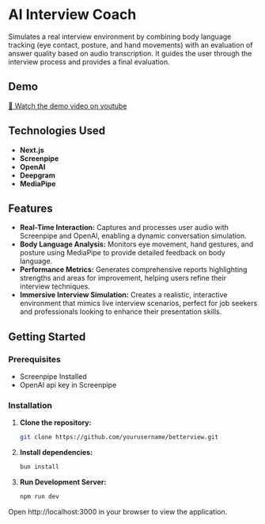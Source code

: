 # AI Interview Coach

Simulates a real interview environment by combining body language tracking (eye contact, posture, and hand movements) with an evaluation of answer quality based on audio transcription. It guides the user through the interview process and provides a final evaluation.

## Demo

[🎥 Watch the demo video on youtube](https://youtube.com/shorts/ZfdGhHpvba8)

## Technologies Used

- **Next.js** 
- **Screenpipe** 
- **OpenAI** 
- **Deepgram**
- **MediaPipe**

## Features

- **Real-Time Interaction:** Captures and processes user audio with Screenpipe and OpenAI, enabling a dynamic conversation simulation.
- **Body Language Analysis:** Monitors eye movement, hand gestures, and posture using MediaPipe to provide detailed feedback on body language.
- **Performance Metrics:** Generates comprehensive reports highlighting strengths and areas for improvement, helping users refine their interview techniques.
- **Immersive Interview Simulation:** Creates a realistic, interactive environment that mimics live interview scenarios, perfect for job seekers and professionals looking to enhance their presentation skills.

## Getting Started

### Prerequisites

- Screenpipe Installed
- OpenAI api key in Screenpipe

### Installation

1. **Clone the repository:**
   ```bash
   git clone https://github.com/yourusername/betterview.git
   ```
2. **Install dependencies:**
    ```bash
    bun install
    ```
3. **Run Development Server:**
    ```bash
    npm run dev
    ```
Open http://localhost:3000 in your browser to view the application.

